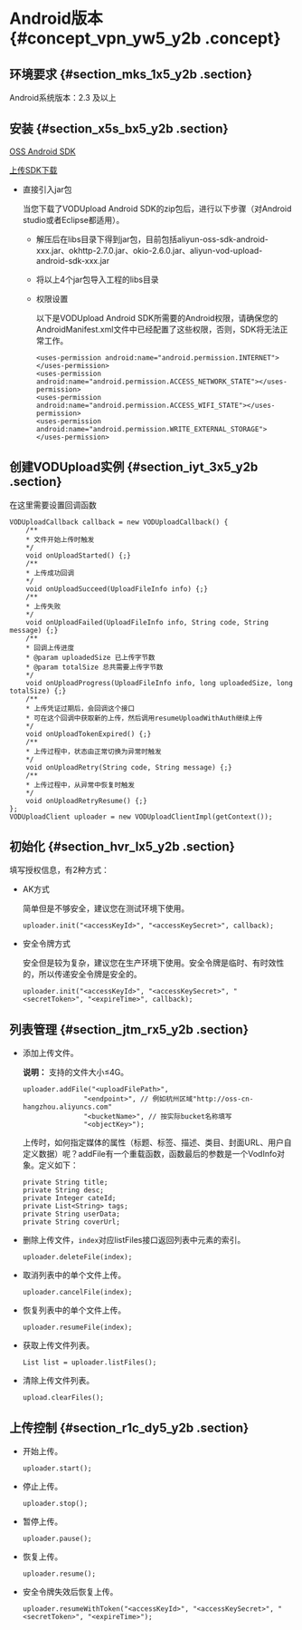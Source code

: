# Android版本 {#concept_vpn_yw5_y2b .concept}

## 环境要求 {#section_mks_1x5_y2b .section}

Android系统版本：2.3 及以上

## 安装 {#section_x5s_bx5_y2b .section}

[OSS Android SDK](https://github.com/aliyun/aliyun-oss-android-sdk/)

[上传SDK下载](intl.zh-CN/SDK参考/上传SDK/上传SDK下载.md#)

-   直接引入jar包

    当您下载了VODUpload Android SDK的zip包后，进行以下步骤（对Android studio或者Eclipse都适用）。

    -   解压后在libs目录下得到jar包，目前包括aliyun-oss-sdk-android-xxx.jar、okhttp-2.7.0.jar、okio-2.6.0.jar、aliyun-vod-upload-android-sdk-xxx.jar
    -   将以上4个jar包导入工程的libs目录
    -   权限设置

        以下是VODUpload Android SDK所需要的Android权限，请确保您的AndroidManifest.xml文件中已经配置了这些权限，否则，SDK将无法正常工作。

        ```
        <uses-permission android:name="android.permission.INTERNET"></uses-permission>
        <uses-permission android:name="android.permission.ACCESS_NETWORK_STATE"></uses-permission>
        <uses-permission android:name="android.permission.ACCESS_WIFI_STATE"></uses-permission>
        <uses-permission android:name="android.permission.WRITE_EXTERNAL_STORAGE"></uses-permission>
        ```


## 创建VODUpload实例 {#section_iyt_3x5_y2b .section}

在这里需要设置回调函数

```
VODUploadCallback callback = new VODUploadCallback() {
    /**
    * 文件开始上传时触发
    */
    void onUploadStarted() {;}
    /**
    * 上传成功回调
    */
    void onUploadSucceed(UploadFileInfo info) {;}
    /**
    * 上传失败
    */
    void onUploadFailed(UploadFileInfo info, String code, String message) {;}
    /**
    * 回调上传进度
    * @param uploadedSize 已上传字节数
    * @param totalSize 总共需要上传字节数
    */
    void onUploadProgress(UploadFileInfo info, long uploadedSize, long totalSize) {;}
    /**
    * 上传凭证过期后，会回调这个接口
    * 可在这个回调中获取新的上传，然后调用resumeUploadWithAuth继续上传
    */
    void onUploadTokenExpired() {;}
    /**
    * 上传过程中，状态由正常切换为异常时触发
    */
    void onUploadRetry(String code, String message) {;}
    /**
    * 上传过程中，从异常中恢复时触发
    */
    void onUploadRetryResume() {;}
};
VODUploadClient uploader = new VODUploadClientImpl(getContext());
```

## 初始化 {#section_hvr_lx5_y2b .section}

填写授权信息，有2种方式：

-   AK方式

    简单但是不够安全，建议您在测试环境下使用。

    ```
    uploader.init("<accessKeyId>", "<accessKeySecret>", callback);
    ```

-   安全令牌方式

    安全但是较为复杂，建议您在生产环境下使用。安全令牌是临时、有时效性的，所以传递安全令牌是安全的。

    ```
    uploader.init("<accessKeyId>", "<accessKeySecret>", "<secretToken>", "<expireTime>", callback);
    ```


## 列表管理 {#section_jtm_rx5_y2b .section}

-   添加上传文件。

    **说明：** 支持的文件大小≤4G。

    ```
    uploader.addFile("<uploadFilePath>",
                   "<endpoint>", // 例如杭州区域"http://oss-cn-hangzhou.aliyuncs.com"
                   "<bucketName>", // 按实际bucket名称填写
                   "<objectKey>");
    ```

    上传时，如何指定媒体的属性（标题、标签、描述、类目、封面URL、用户自定义数据）呢？addFile有一个重载函数，函数最后的参数是一个VodInfo对象。定义如下：

    ```
    private String title;
    private String desc;
    private Integer cateId;
    private List<String> tags;
    private String userData;
    private String coverUrl;
    ```

-   删除上传文件，`index`对应listFiles接口返回列表中元素的索引。

    ```
    uploader.deleteFile(index);
    ```

-   取消列表中的单个文件上传。

    ```
    uploader.cancelFile(index);
    ```

-   恢复列表中的单个文件上传。

    ```
    uploader.resumeFile(index);
    ```

-   获取上传文件列表。

    ```
    List list = uploader.listFiles();
    ```

-   清除上传文件列表。

    ```
    upload.clearFiles();
    ```


## 上传控制 {#section_r1c_dy5_y2b .section}

-   开始上传。

    ```
    uploader.start();
    ```

-   停止上传。

    ```
    uploader.stop();
    ```

-   暂停上传。

    ```
    uploader.pause();
    ```

-   恢复上传。

    ```
    uploader.resume();
    ```

-   安全令牌失效后恢复上传。

    ```
    uploader.resumeWithToken("<accessKeyId>", "<accessKeySecret>", "<secretToken>", "<expireTime>");
    ```


